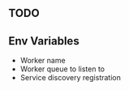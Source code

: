 ## TODO

## Env Variables

- Worker name
- Worker queue to listen to
- Service discovery registration